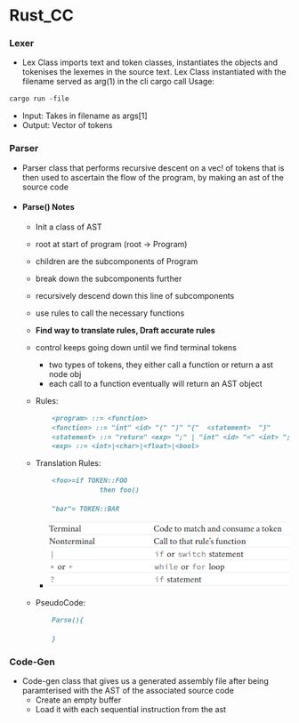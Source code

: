 # Rust_CC

### Lexer

- Lex Class imports text and token classes, instantiates the objects and
tokenises the lexemes in the source text. Lex Class instantiated with the filename served as arg(1) in the cli cargo call
Usage:

```markdown
cargo run -file 
```

- Input: Takes in filename as args[1]
- Output: Vector of tokens

### Parser

- Parser class that performs recursive descent on a vec! of tokens that is then used to ascertain the flow of the program, by making an ast of the source code 
- #### Parse() Notes 
    - Init a class of AST 
    - root at start of program (root -> Program)
    - children are the subcomponents of Program
    - break down the subcomponents further
    - recursively descend down this line of subcomponents
    - use rules to call the necessary functions
    - **Find way to translate rules, Draft accurate rules**
    - control keeps going down until we find terminal tokens
        - two types of tokens, they either call a function or return a ast node obj
        - each call to a function eventually will return an AST object 
    - Rules:
        ```markdown
            <program> ::= <function>
            <function> ::= "int" <id> "(" ")" "{"  <statement>  "}" 
            <statement> ::= "return" <exp> ";" | "int" <id> "=" <int> ";"
            <exp> ::= <int>|<char>|<float>|<bool>
        ```
    - Translation Rules: 
        ```markdown
            <foo>=if TOKEN::FOO 
                        then foo()
                
            "bar"= TOKEN::BAR 
        ```
        - ![alt text](image.png)

    - PseudoCode: 
        ```markdown
            Parse(){

            }
        ```


### Code-Gen
- Code-gen class that gives us a generated assembly file after being paramterised with the AST of the associated source code
    - Create an empty buffer
    - Load it with each sequential instruction from the ast 